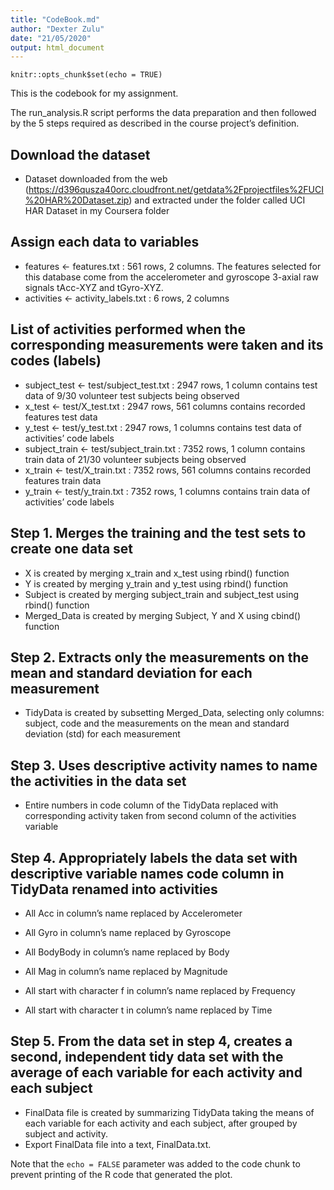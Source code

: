 ```yaml
---
title: "CodeBook.md"
author: "Dexter Zulu"
date: "21/05/2020"
output: html_document
---
```


```{r setup, include=FALSE}
knitr::opts_chunk$set(echo = TRUE)
```

This is the codebook for my assignment.

The <font size=”1”>run_analysis.R</font> script performs the data preparation and then followed by the 5 steps required as described in the course project’s definition.

## Download the dataset
-	Dataset  downloaded from the web (https://d396qusza40orc.cloudfront.net/getdata%2Fprojectfiles%2FUCI%20HAR%20Dataset.zip) and extracted under the folder called UCI HAR Dataset in my Coursera folder

## Assign each data to variables
-	<font size=”1”>features <- features.txt :</font>  561 rows, 2 columns. The   features selected for this database come from the accelerometer and gyroscope 3-axial raw signals tAcc-XYZ and tGyro-XYZ.
-	<font size=”1”>activities <- activity_labels.txt :</font>  6 rows, 2 columns

## List of activities performed when the corresponding measurements were taken and its codes (labels)
-	<font size=”1”>subject_test <- test/subject_test.txt :</font>  2947 rows, 1 column contains test data of 9/30 volunteer test subjects being observed
-	<font size=”1”>x_test <- test/X_test.txt :</font>  2947 rows, 561 columns contains recorded features test data
-	<font size=”1”>y_test <- test/y_test.txt :</font>  2947 rows, 1 columns contains test data of activities’ code labels
-	<font size=”1”>subject_train <- test/subject_train.txt :</font>  7352 rows, 1 column contains train data of 21/30 volunteer subjects being observed
-	<font size=”1”>x_train <- test/X_train.txt :</font>  7352 rows, 561 columns contains recorded features train data
-	<font size=”1”>y_train <- test/y_train.txt :</font>  7352 rows, 1 columns contains train data of activities’ code labels

## Step 1. Merges the training and the test sets to create one data set
-	<font size=”1”>X</font>  is created by merging <font size=”1”>x_train</font> and <font size=”1”>x_test</font> using <font size=”1”>rbind() function</font>
-	<font size=”1”>Y</font>  is created by merging <font size=”1”>y_train</font> and <font size=”1”>y_test</font> using <font size=”1”>rbind() function</font>
-	Subject  is created by merging <font size=”1”>subject_train and <font size=”1”>subject_test</font> using <font size=”1”>rbind() function</font>
-	<font size=”1”>Merged_Data</font>  is created by merging <font size=”1”>Subject, Y and X</font> using <font size=”1”>cbind() function</font>

## Step 2. Extracts only the measurements on the mean and standard deviation for each measurement
-	TidyData  is created by subsetting <font size=”1”>Merged_Data</font>, selecting only columns: <font size=”1”>subject, code and the measurements</font> on the <font size=”1”>mean and standard deviation (std)</font> for each measurement

## Step 3. Uses descriptive activity names to name the activities in the data set
-	Entire  numbers in code column of the TidyData replaced with corresponding activity taken from second column of the activities variable

## Step 4. Appropriately  labels the data set with descriptive variable names code column in TidyData renamed into activities
-	All  Acc in column’s name replaced by Accelerometer

-	All  Gyro in column’s name replaced by Gyroscope

-	All  BodyBody in column’s name replaced by Body

-	All  Mag in column’s name replaced by Magnitude

-	All  start with character f in column’s name replaced by Frequency

-	All start  with character t in column’s name replaced by Time

## Step 5. From the data set in step 4, creates a second, independent tidy data set with the average of each variable for each activity and each subject
-	FinalData  file is created by summarizing TidyData taking the means of each variable for each activity and each subject, after grouped by subject and activity.
-	Export  FinalData file into a text, <font size=”1”>FinalData.txt</font>.


Note that the `echo = FALSE` parameter was added to the code chunk to prevent printing of the R code that generated the plot.
